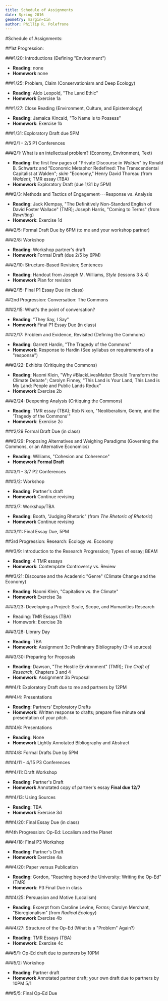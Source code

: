 ```yaml
---
title: Schedule of Assignments
date: Spring 2016
geometry: margin=1in
author: Phillip R. Polefrone
---
```


#Schedule of Assignments: 

##1st Progression: 

###1/20: Introductions (Defining "Environment")

- **Reading**: none
- **Homework** none

###1/25: Problem, Claim (Conservationism and Deep Ecology)

- **Reading**: Aldo Leopold, "The Land Ethic"
- **Homework** Exercise 1a

###1/27: Close Reading (Environment, Culture, and Epistemology)

- **Reading**: Jamaica Kincaid, "To Name is to Possess"
- **Homework**: Exercise 1b


###1/31: Exploratory Draft due 5PM

###2/1 - 2/5 P1 Conferences

###2/1: What is an intellectual problem? (Economy, Environment, Text)

- **Reading**: the first few pages of "Private Discourse in *Walden*" by Ronald
    B. Schwartz and "Economic Metaphor Redefined: The Transcendental Capitalist
    at Walden"; *skim* "Economy," Henry David Thoreau (from *Walden*); TMR
    essay (TBA)
- **Homework** Exploratory Draft (due 1/31 by 5PM)

###2/3: Methods and Tactics of Engagement---Response vs. Analysis

- **Reading**: Jack Klempay, "The Definitively Non-Standard English of David
    Foster Wallace" (TMR); Joseph Harris, "Coming to Terms" (from *Rewriting*)
- **Homework**: Exercise 1d

###2/5: Formal Draft Due by 6PM (to me and your workshop partner)

###2/8: Workshop

- **Reading**: Workshop partner's draft
- **Homework** Formal Draft (due 2/5 by 6PM)

###2/10: Structure-Based Revision; Sentences

- **Reading**: Handout from Joseph M. Williams, *Style* (lessons 3 & 4)
- **Homework** Plan for revision

###2/15: Final P1 Essay Due (in class)

##2nd Progression: Conversation: The Commons

###2/15: What's the point of conversation?

- **Reading**: "They Say, I Say"
- **Homework** Final P1 Essay Due (in class)

###2/17: Problem and Evidence, Revisited (Defining the Commons)

- **Reading**: Garrett Hardin, "The Tragedy of the Commons"
- **Homework**: Response to Hardin (See syllabus on requirements of a
    "response")

###2/22: Exhibits (Critiquing the Commons)

- **Reading**: Naomi Klein, "Why #BlackLivesMatter Should Transform the Climate
    Debate"; Carolyn Finney, "This Land is Your Land, This Land is My Land:
    People and Public Lands Redux"
- **Homework** Exercise 2b

###2/24: Deepening Analysis (Critiquing the Commons)

- **Reading**: TMR essay (TBA); Rob Nixon, "Neoliberalism, Genre, and the
    'Tragedy of the Commons'"
- **Homework**: Exercise 2c

###2/29 Formal Draft Due (in class)

###2/29: Proposing Alternatives and Weighing Paradigms (Governing the Commons, or an Alternative Economics)

- **Reading**: Williams, "Cohesion and Coherence"
- **Homework** **Formal Draft**

###3/1 - 3/7 P2 Conferences

###3/2: Workshop 

- **Reading**: Partner's draft
- **Homework** Continue revising

###3/7: Workshop/TBA

- **Reading**: Booth, "Judging Rhetoric" (from *The Rhetoric of Rhetoric*)
- **Homework** Continue revising

###3/11: Final Essay Due, 5PM

##3rd Progression: Research: Ecology vs. Economy

###3/9: Introduction to the Research Progression; Types of essay; BEAM

- **Reading**: 4 TMR essays
- **Homework**: Contemplate Controversy vs. Review

###3/21: Discourse and the Academic "Genre" (Climate Change and the Economy)

- **Reading**: Naomi Klein, "Capitalism vs. the Climate"
- **Homework** Exercise 3a

###3/23: Developing a Project: Scale, Scope, and Humanities Research

- Reading: TMR Essays (TBA)
- Homework: Exercise 3b

###3/28: Library Day

- **Reading**: TBA
- **Homework**: Assignment 3c Preliminary Bibliography (3-4
    sources)

###3/30: Preparing for Proposals

- **Reading**: Dawson, "The Hostile Environment" (TMR); *The Craft of
    Research*, Chapters 3 and 4
- **Homework**: Assignment 3b Proposal

###4/1: Exploratory Draft due to me and partners by 12PM

###4/4: Presentations

- **Reading**: Partners' Exploratory Drafts
- **Homework**: Written response to drafts; prepare five minute oral presentation of
    your pitch.

###4/6: Presentations

- **Reading**: None
- **Homework** Lightly Annotated Bibliography and Abstract

###4/8: Formal Drafts Due by 5PM

###4/11 - 4/15 P3 Conferences

###4/11: Draft Workshop

- **Reading**: Partner's Draft
- **Homework** Annotated copy of partner's essay **Final due 12/7**

###4/13: Using Sources

- **Reading**: TBA
- **Homework** Exercise 3d

###4/20: Final Essay Due (in class)

##4th Progression: Op-Ed: Localism and the Planet

###4/18: Final P3 Workshop

- **Reading**: Partner's Draft
- **Homework** Exercise 4a

###4/20: Paper versus Publication

- **Reading**: Gordon, "Reaching beyond the University: Writing the Op-Ed" (TMR)
- **Homework**: P3 Final Due in class

###4/25: Persuasion and Motive (Localism)

- **Reading**: Excerpt from Caroline Levine, *Forms*; Carolyn Merchant,
    "Bioregionalism" (from *Radical Ecology*)
- **Homework** Exercise 4b

###4/27: Structure of the Op-Ed (What is a "Problem" Again?)

- **Reading**: TMR Essays (TBA)
- **Homework**: Exercise 4c

###5/1: Op-Ed draft due to partners by 10PM

###5/2: Workshop

- **Reading**: Partner draft
- **Homework** Annotated partner draft; your own draft due to partners by 10PM
    5/1

###5/5: Final Op-Ed Due 


